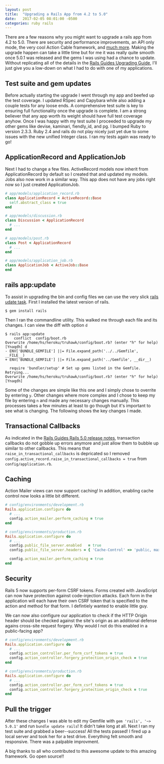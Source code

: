 ```yaml
---
layout: post
title:  "Upgrading a Rails App from 4.2 to 5.0"
date:   2017-02-05 08:01:00 -0500
categories: ruby rails
---
```


There are a few reasons why you might want to upgrade a rails app from 4.2 to 5.0. There are security and performance improvements, an API only mode, the very cool Action Cable framework, and [much more][rails5_final]. Making the upgrade happen can take a little time but for me it was really quite smooth once 5.0.1 was released and the gems I was using had a chance to update. Without replicating all of the details in the [Rails Guides Upgrading Guide][rails_guides_upgrading], I'll just give you a low-down on what I had to do with one of my applications.

## Test suite and gem updates

Before actually starting the upgrade I went through my app and beefed up the test coverage. I updated RSpec and Capybara while also adding a couple tests for any loose ends. A comprehensive test suite is key to ensuring full functionality once the upgrade is complete. I am a strong believer that any app worth its weight should have full test coverage anyhow. Once I was happy with my test suite I proceeded to upgrade my other gems like devise, kaminari, fiendly_id, and pg. I bumped Ruby to version 2.3.3. Ruby 2.4 and rails do not play nicely just yet due to some issues with the new unified Integer class. I ran my tests again was ready to go!

## ApplicationRecord and ApplicationJob

Next I had to change a few files. ActiveRecord models now inherit from ApplicationRecord by default so I created that and updated my models. Jobs also now work in a similar way. This app does not have any jobs right now so I just created ApplicationJob.

```ruby
# app/models/application_record.rb
class ApplicationRecord < ActiveRecord::Base
  self.abstract_class = true
end

# app/models/discussion.rb
class Discussion < ApplicationRecord
  # ...
end

# app/models/post.rb
class Post < ApplicationRecord
  # ...
end

# app/models/application_job.rb
class ApplicationJob < ActiveJob::Base
end
```

## rails app:update

To assist in upgrading the bin and config files we can use the very slick [rails udate task][rails-update-task]. First I installed the latest version of rails.

```
$ gem install rails
```

Then I ran the commandline utility. This walked me through each file and its changes. I can view the diff with option `d`

```shell
$ rails app:update
    conflict  config/boot.rb
Overwrite /home/hs/heroku/truhawk/config/boot.rb? (enter "h" for help) [Ynaqdh] d
- ENV['BUNDLE_GEMFILE'] ||= File.expand_path('../../Gemfile', __FILE__)
+ ENV['BUNDLE_GEMFILE'] ||= File.expand_path('../Gemfile', __dir__)

  require 'bundler/setup' # Set up gems listed in the Gemfile.
Retrying...
Overwrite /home/hs/heroku/truhawk/config/boot.rb? (enter "h" for help) [Ynaqdh]
```

Some of the changes are simple like this one and I simply chose to overrite by entering `y`. Other changes where more complex and I chose to keep my file by entering `n` and made any necessary changes manually. This processes takes a few minutes at least to go though but it's important to see what is changing. The following shows the key changes I made.

## Transactional Callbacks

As indicated in the [Rails Guides Rails 5.0 release notes][rails_guides_rail_5_release_notes], transaction callbacks do not gobble up errors anymore and just allow them to bubble up similar to other callbacks. This means that `raise_in_transactional_callbacks` is depricated so I removed `config.active_record.raise_in_transactional_callbacks = true` from `config/application.rb`.

## Caching

Action Mailer views can now support caching! In addition, enabling cache control now looks a little bit different.

```ruby
# config/environments/development.rb
Rails.application.configure do
  # ...
  config.action_mailer.perform_caching = true
end

# config/environments/production.rb
Rails.application.configure do
  # ...
  config.public_file_server.enabled   = true
  config.public_file_server.headers = { 'Cache-Control' => 'public, max-age=3600' }

  config.action_mailer.perform_caching = true
end
```

## Security

Rails 5 now supports per-form CSRF tokens. Forms created with JavaScript can now have protection against code-injection attacks. Each form in the application will each have their own CSRF token that is specified to the action and method for that form. I defintiely wanted to enable little guy.

We can now also configure our application to check if the HTTP Origin header should be checked against the site's origin as an additional defense agains cross-site request forgery. Why would I not do this enabled in a public-facing app?

```ruby
# config/environments/development.rb
Rails.application.configure do
  # ...
  config.action_controller.per_form_csrf_tokens = true
  config.action_controller.forgery_protection_origin_check = true
end

# config/environments/production.rb
Rails.application.configure do
  # ...
  config.action_controller.per_form_csrf_tokens = true
  config.action_controller.forgery_protection_origin_check = true
end
```

## Pull the trigger

After these changes I was able to edit my Gemfile with `gem 'rails', '~> 5.0.1'` and run `bundle update rails`! It didn't take long at all. Next I ran my test suite and grabbed a beer--success! All the tests passed! I fired up a local server and took her for a test drive. Everything felt smooth and responsive. There was a palpable improvment.

A big thanks to all who contributed to this awesome update to this amazing framework. Go open source!!


[rails5_final]: http://weblog.rubyonrails.org/2016/6/30/Rails-5-0-final/
[rails_guides_upgrading]: http://guides.rubyonrails.org/upgrading_ruby_on_rails.html
[rails_guides_rail_5_release_notes]: http://edgeguides.rubyonrails.org/5_0_release_notes.html
[rails-update-task]: http://guides.rubyonrails.org/upgrading_ruby_on_rails.html#the-update-task
